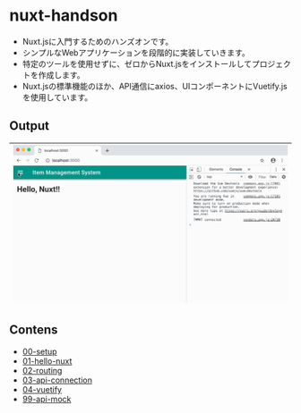 # nuxt-handson

- Nuxt.jsに入門するためのハンズオンです。
- シンプルなWebアプリケーションを段階的に実装していきます。
- 特定のツールを使用せずに、ゼロからNuxt.jsをインストールしてプロジェクトを作成します。
- Nuxt.jsの標準機能のほか、API通信にaxios、UIコンポーネントにVuetify.jsを使用しています。


## Output

|![demo](./screen.gif)|
|:---:|


## Contens

- [00-setup](./00-setup/README.md)
- [01-hello-nuxt](./01-hello-nuxt/README.md)
- [02-routing](./02-routing/README.md)
- [03-api-connection](./03-api-connection/README.md)
- [04-vuetify](./04-vuetify/README.md)
- [99-api-mock](./99-api-mock/README.md)
